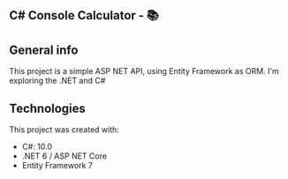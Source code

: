 ## C# Console Calculator - :books:

## General info
This project is a simple ASP NET API, using Entity Framework as ORM.
I'm exploring the .NET and C#
	
## Technologies
This project was created with:
* C#: 10.0
* .NET 6 / ASP NET Core
* Entity Framework 7